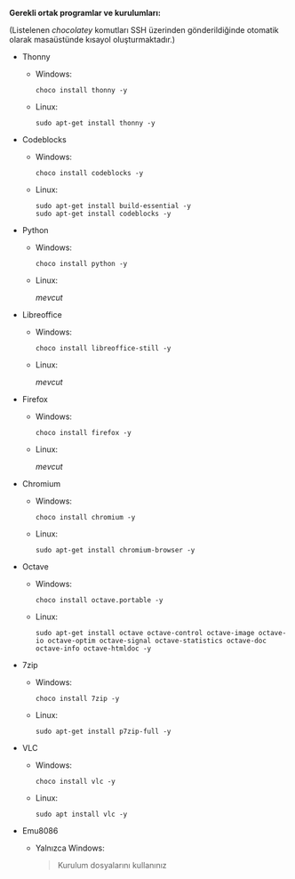**Gerekli ortak programlar ve kurulumları:**

(Listelenen *chocolatey* komutları SSH üzerinden gönderildiğinde otomatik olarak masaüstünde kısayol oluşturmaktadır.)

- Thonny
  - Windows:
  
    ```
    choco install thonny -y
    ```
  - Linux:
  
    ```
    sudo apt-get install thonny -y
    ```

- Codeblocks
  - Windows:
  
    ```
    choco install codeblocks -y
    ```
    
  - Linux:
  
    ```
    sudo apt-get install build-essential -y
    sudo apt-get install codeblocks -y
    ```
    
- Python
  - Windows:
  
    ```
    choco install python -y
    ```
    
  - Linux:
  
    *mevcut*
    
- Libreoffice
  - Windows:
  
    ```
    choco install libreoffice-still -y
    ```
    
  - Linux:
  
    *mevcut*
    
- Firefox
  - Windows:
  
    ```
    choco install firefox -y
    ```
    
  - Linux:
  
    *mevcut*
    
- Chromium
  - Windows:
  
    ```
    choco install chromium -y
    ```
    
  - Linux:
  
    ```
    sudo apt-get install chromium-browser -y
    ```
    
- Octave
  - Windows:
  
    ```
    choco install octave.portable -y
    ```
    
  - Linux:
  
    ```
    sudo apt-get install octave octave-control octave-image octave-io octave-optim octave-signal octave-statistics octave-doc octave-info octave-htmldoc -y
    ```
    
- 7zip
  - Windows:
  
    ```
    choco install 7zip -y
    ```
    
  - Linux:
  
    ```
    sudo apt-get install p7zip-full -y
    ```
    
- VLC
  - Windows:
  
    ```
    choco install vlc -y
    ```
    
  - Linux:
  
    ```
    sudo apt install vlc -y
    ```


- Emu8086
  - Yalnızca Windows:
  
    > Kurulum dosyalarını kullanınız

